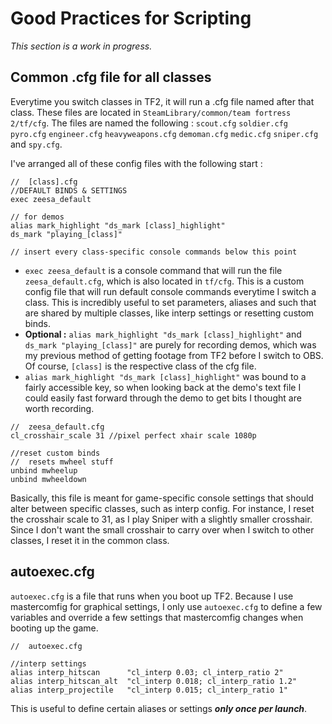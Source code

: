 
# Good Practices for Scripting

*This section is a work in progress.*

## Common .cfg file for all classes
Everytime you switch classes in TF2, it will run a .cfg file named after that class. These files are located in `SteamLibrary/common/team fortress 2/tf/cfg`.
The files are named the following : `scout.cfg` `soldier.cfg` `pyro.cfg` `engineer.cfg` `heavyweapons.cfg` `demoman.cfg` `medic.cfg` `sniper.cfg` and `spy.cfg`.

I've arranged all of these config files with the following start :
```
//  [class].cfg
//DEFAULT BINDS & SETTINGS
exec zeesa_default

// for demos
alias mark_highlight "ds_mark [class]_highlight"
ds_mark "playing_[class]"

// insert every class-specific console commands below this point
```
- `exec zeesa_default` is a console command that will run the file `zeesa_default.cfg`, which is also located in `tf/cfg`. This is a custom config file that will run default console commands everytime I switch a class. This is incredibly useful to set parameters, aliases and such that are shared by multiple classes, like interp settings or resetting custom binds. 
- **Optional :** `alias mark_highlight "ds_mark [class]_highlight"` and `ds_mark "playing_[class]"` are purely for recording demos, which was my previous method of getting footage from TF2 before I switch to OBS. Of course, `[class]` is the respective class of the cfg file.
- `alias mark_highlight "ds_mark [class]_highlight"` was bound to a fairly accessible key, so when looking back at the demo's text file I could easily fast forward through the demo to get bits I thought are worth recording.

```
//  zeesa_default.cfg
cl_crosshair_scale 31 //pixel perfect xhair scale 1080p

//reset custom binds
//	resets mwheel stuff
unbind mwheelup
unbind mwheeldown
```
Basically, this file is meant for game-specific console settings that should alter between specific classes, such as interp config.
For instance, I reset the crosshair scale to 31, as I play Sniper with a slightly smaller crosshair. Since I don't want the small crosshair to carry over when I switch to other classes, I reset it in the common class.

## autoexec.cfg

`autoexec.cfg` is a file that runs when you boot up TF2. Because I use mastercomfig for graphical settings, I only use `autoexec.cfg` to define a few variables and override a few settings that mastercomfig changes when booting up the game.

```
//  autoexec.cfg

//interp settings
alias interp_hitscan      "cl_interp 0.03; cl_interp_ratio 2"
alias interp_hitscan_alt  "cl_interp 0.018; cl_interp_ratio 1.2"
alias interp_projectile   "cl_interp 0.015; cl_interp_ratio 1"
```
This is useful to define certain aliases or settings ***only once per launch***. 
